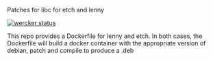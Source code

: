 Patches for libc for etch and lenny

[![wercker status](https://app.wercker.com/status/e3c1059f62681f60a8b035296d103151/s "wercker status")](https://app.wercker.com/project/bykey/e3c1059f62681f60a8b035296d103151)

This repo provides a Dockerfile for lenny and etch.
In both cases, the Dockerfile will build a docker container with the appropriate version of debian, patch and compile to produce a .deb
